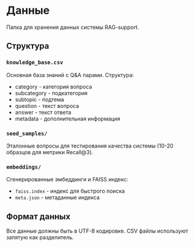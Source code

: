 # Данные

Папка для хранения данных системы RAG-support.

## Структура

### `knowledge_base.csv`
Основная база знаний с Q&A парами. Структура:
- category - категория вопроса
- subcategory - подкатегория
- subtopic - подтема
- question - текст вопроса
- answer - текст ответа
- metadata - дополнительная информация

### `seed_samples/`
Эталонные вопросы для тестирования качества системы (10-20 образцов для метрики Recall@3).

### `embeddings/`
Сгенерированные эмбеддинги и FAISS индекс:
- `faiss.index` - индекс для быстрого поиска
- `meta.json` - метаданные индекса

## Формат данных

Все данные должны быть в UTF-8 кодировке. CSV файлы используют запятую как разделитель.
